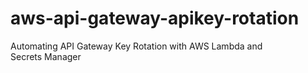 # aws-api-gateway-apikey-rotation
Automating API Gateway Key Rotation with AWS Lambda and Secrets Manager
